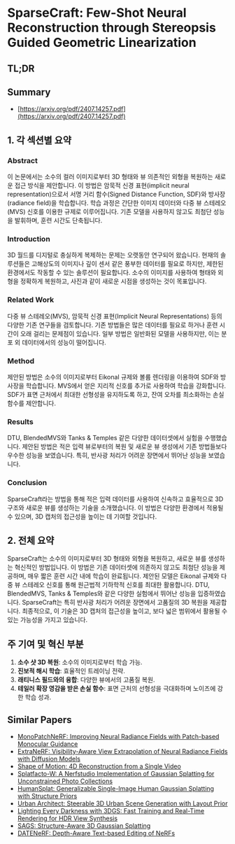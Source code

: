 # SparseCraft: Few-Shot Neural Reconstruction through Stereopsis Guided Geometric Linearization
## TL;DR
## Summary
- [https://arxiv.org/pdf/2407.14257.pdf](https://arxiv.org/pdf/2407.14257.pdf)

## 1. 각 섹션별 요약

### Abstract
이 논문에서는 소수의 컬러 이미지로부터 3D 형태와 뷰 의존적인 외형을 복원하는 새로운 접근 방식을 제안합니다. 이 방법은 암묵적 신경 표현(implicit neural representation)으로서 서명 거리 함수(Signed Distance Function, SDF)와 방사장(radiance field)을 학습합니다. 학습 과정은 간단한 이미지 데이터와 다중 뷰 스테레오(MVS) 신호를 이용한 규제로 이루어집니다. 기존 모델을 사용하지 않고도 최첨단 성능을 발휘하며, 훈련 시간도 단축됩니다.

### Introduction
3D 월드를 디지털로 충실하게 복제하는 문제는 오랫동안 연구되어 왔습니다. 현재의 솔루션들은 고해상도의 이미지나 깊이 센서 같은 풍부한 데이터를 필요로 하지만, 제한된 환경에서도 작동할 수 있는 솔루션이 필요합니다. 소수의 이미지를 사용하여 형태와 외형을 정확하게 복원하고, 사진과 같이 새로운 시점을 생성하는 것이 목표입니다.

### Related Work
다중 뷰 스테레오(MVS), 암묵적 신경 표현(Implicit Neural Representations) 등의 다양한 기존 연구들을 검토합니다. 기존 방법들은 많은 데이터를 필요로 하거나 훈련 시간이 오래 걸리는 문제점이 있습니다. 일부 방법은 일반화된 모델을 사용하지만, 이는 분포 외 데이터에서의 성능이 떨어집니다.

### Method
제안된 방법은 소수의 이미지로부터 Eikonal 규제와 볼륨 렌더링을 이용하여 SDF와 방사장을 학습합니다. MVS에서 얻은 지리적 신호를 추가로 사용하여 학습을 강화합니다. SDF가 표면 근처에서 최대한 선형성을 유지하도록 하고, 잔여 오차를 최소화하는 손실 함수를 제안합니다.

### Results
DTU, BlendedMVS와 Tanks & Temples 같은 다양한 데이터셋에서 실험을 수행했습니다. 제안된 방법은 적은 입력 뷰로부터의 복원 및 새로운 뷰 생성에서 기존 방법들보다 우수한 성능을 보였습니다. 특히, 반사광 처리가 어려운 장면에서 뛰어난 성능을 보였습니다.

### Conclusion
SparseCraft라는 방법을 통해 적은 입력 데이터를 사용하여 신속하고 효율적으로 3D 구조와 새로운 뷰를 생성하는 기술을 소개했습니다. 이 방법은 다양한 환경에서 적용될 수 있으며, 3D 캡처의 접근성을 높이는 데 기여할 것입니다.

## 2. 전체 요약

SparseCraft는 소수의 이미지로부터 3D 형태와 외형을 복원하고, 새로운 뷰를 생성하는 혁신적인 방법입니다. 이 방법은 기존 데이터셋에 의존하지 않고도 최첨단 성능을 제공하며, 매우 짧은 훈련 시간 내에 학습이 완료됩니다. 제안된 모델은 Eikonal 규제와 다중 뷰 스테레오 신호를 통해 원근법적 기하학적 신호를 최대한 활용합니다. DTU, BlendedMVS, Tanks & Temples와 같은 다양한 실험에서 뛰어난 성능을 입증하였습니다. SparseCraft는 특히 반사광 처리가 어려운 장면에서 고품질의 3D 복원을 제공합니다. 최종적으로, 이 기술은 3D 캡처의 접근성을 높이고, 보다 넓은 범위에서 활용될 수 있는 가능성을 가지고 있습니다.

## 주 기여 및 혁신 부분

1. **소수 샷 3D 복원**: 소수의 이미지로부터 학습 가능.
2. **진보적 해시 학습**: 효율적인 트레이닝 전략.
3. **래티니스 필드와의 융합**: 다양한 뷰에서의 고품질 복원.
4. **테일러 확장 영감을 받은 손실 함수**: 표면 근처의 선형성을 극대화하며 노이즈에 강한 학습 성과.

## Similar Papers
- [MonoPatchNeRF: Improving Neural Radiance Fields with Patch-based Monocular Guidance](2404.08252.md)
- [ExtraNeRF: Visibility-Aware View Extrapolation of Neural Radiance Fields with Diffusion Models](2406.06133.md)
- [Shape of Motion: 4D Reconstruction from a Single Video](2407.13764.md)
- [Splatfacto-W: A Nerfstudio Implementation of Gaussian Splatting for Unconstrained Photo Collections](2407.12306.md)
- [HumanSplat: Generalizable Single-Image Human Gaussian Splatting with Structure Priors](2406.12459.md)
- [Urban Architect: Steerable 3D Urban Scene Generation with Layout Prior](2404.06780.md)
- [Lighting Every Darkness with 3DGS: Fast Training and Real-Time Rendering for HDR View Synthesis](2406.06216.md)
- [SAGS: Structure-Aware 3D Gaussian Splatting](2404.19149.md)
- [DATENeRF: Depth-Aware Text-based Editing of NeRFs](2404.04526.md)
